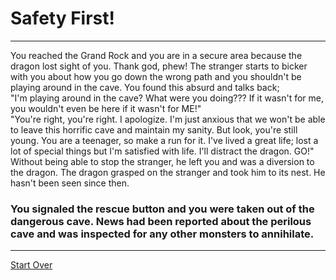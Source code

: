 # Safety First! 

---

You reached the Grand Rock and you are in a secure area because the dragon lost sight of you. Thank god, phew! The stranger starts to bicker with you about how you go down the wrong path and you shouldn't be playing around in the cave. You found this absurd and talks back;  
"I'm playing around in the cave? What were you doing??? If it wasn't for me, you wouldn't even be here if it wasn't for ME!"  
"You're right, you're right. I apologize. I'm just anxious that we won't be able to leave this horrific cave and maintain my sanity. But look, you're still young. You are a teenager, so make a run for it. I've lived a great life; lost a lot of special things but I'm satisfied with life. I'll distract the dragon. GO!"  
Without being able to stop the stranger, he left you and was a diversion to the dragon. The dragon grasped on the stranger and took him to its nest. He hasn't been seen since then. 

### You signaled the rescue button and you were taken out of the dangerous cave. News had been reported about the perilous cave and was inspected for any other monsters to annihilate. 

---

[Start Over](../Home.md)